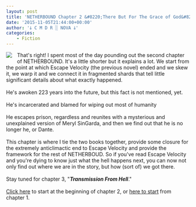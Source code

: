 ```yaml
---
layout: post
title: 'NETHERBOUND Chapter 2 &#8220;There But For The Grace of God&#8221; Completed'
date: '2015-11-05T21:44:00+00:00'
author: '𐕣 C M D R ░ NOVA 𐕣'
categories:
    - Fiction
---
```


<div style="clear: both; text-align: center;">
<a href="http://cmdr-nova.online/wp-content/uploads/2015/11/EV-2BCover-2B-2528smaller-2529.png" style="clear: left; float: left; margin-bottom: 1em; margin-right: 1em;"><img border="0" src="http://cmdr-nova.online/wp-content/uploads/2015/11/EV-2BCover-2B-2528smaller-2529.png" /></a></div>
That's right! I spent most of the day pounding out the second chapter of NETHERBOUND. It's a little shorter but it explains a lot. We start from the point at which Escape Velocity (the previous novel) ended and we skew it, we warp it and we connect it in fragmented shards that tell little significant details about what exactly happened.<br />
<br />
He's awoken 223 years into the future, but this fact is not mentioned, yet.<br />
<br />
He's incarcerated and blamed for wiping out most of humanity<br />
<br />
He escapes prison, regardless and reunites with a mysterious and unexplained version of Meryl SinGarda, and then we find out that he is no longer he, or Dante.<br />
<br />
This chapter is where I tie the two books together, provide some closure for the extremely anticlimactic end to Escape Velocity and provide the framework for the rest of NETHERBOUD. So if you've read Escape Velocity and you're dying to know just what the hell happens next, you can now not only find out where we are in the story, but how (sort of) we got there.<br />
<br />
Stay tuned for chapter 3, "<i><b>Transmission From Hell</b></i>."<br />
<br />
<a href="http://nbserial.tumblr.com/post/132619569506/netherbound-chapter-2" target="_blank" rel="noopener">Click here</a> to start at the beginning of chapter 2, or <a href="http://nbserial.tumblr.com/post/132420877801/netherbound-chapter-1" target="_blank" rel="noopener">here to start</a> from chapter 1.